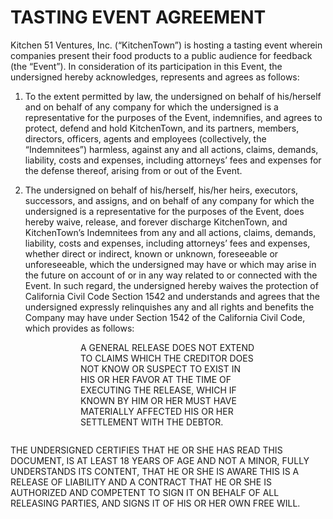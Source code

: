 # TASTING EVENT AGREEMENT

Kitchen 51 Ventures, Inc. (“KitchenTown”) is hosting a tasting event wherein companies present their food products to a public audience for feedback (the “Event”). In consideration of its participation in this Event, the undersigned hereby acknowledges, represents and agrees as follows:

1. To the extent permitted by law, the undersigned on behalf of his/herself and on behalf of any company for which the undersigned is a representative for the purposes of the Event, indemnifies, and agrees to protect, defend and hold KitchenTown, and its partners, members, directors, officers, agents and employees (collectively, the “Indemnitees”) harmless, against any and all actions, claims, demands, liability, costs and expenses, including attorneys’ fees and expenses for the defense thereof, arising from or out of the Event.

2. The undersigned on behalf of his/herself, his/her heirs, executors, successors, and assigns, and on behalf of any company for which the undersigned is a representative for the purposes of the Event, does hereby waive, release, and forever discharge KitchenTown, and KitchenTown’s Indemnitees from any and all actions, claims, demands, liability, costs and expenses, including attorneys’ fees and expenses, whether direct or indirect, known or unknown, foreseeable or unforeseeable, which the undersigned may have or which may arise in the future on account of or in any way related to or connected with the Event. In such regard, the undersigned hereby waives the protection of California Civil Code Section 1542 and understands and agrees that the undersigned expressly relinquishes any and all rights and benefits the Company may have under Section 1542 of the California Civil Code, which provides as follows:

<div style="padding: 0 8em 1em;">A GENERAL RELEASE DOES NOT EXTEND TO CLAIMS WHICH THE CREDITOR DOES NOT KNOW OR SUSPECT TO EXIST IN HIS OR HER FAVOR AT THE TIME OF EXECUTING THE RELEASE, WHICH IF KNOWN BY HIM OR HER MUST HAVE MATERIALLY AFFECTED HIS OR HER SETTLEMENT WITH THE DEBTOR.</div>

THE UNDERSIGNED CERTIFIES THAT HE OR SHE HAS READ THIS DOCUMENT, IS AT LEAST 18 YEARS OF AGE AND NOT A MINOR, FULLY UNDERSTANDS ITS CONTENT, THAT HE OR SHE IS AWARE THIS IS A RELEASE OF LIABILITY AND A CONTRACT THAT HE OR SHE IS AUTHORIZED AND COMPETENT TO SIGN IT ON BEHALF OF ALL RELEASING PARTIES, AND SIGNS IT OF HIS OR HER OWN FREE WILL.
